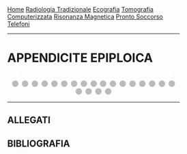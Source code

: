 <head>
<link rel="shortcut icon" type="image/x-icon" href="favicon.ico" />
<title>SL Rad Vademecum | CASEual Wednesday - Appendicite epiploica</title>
<style>
  * {
    box-sizing: border-box;
  }
  /* Slideshow container */
  .slideshow-container {
    max-width: 1000px;
    position: relative;
    margin: auto;
  }
  /* Hide the images by default */
  .mySlides {
    display: none;
  }
  /* Next & previous buttons */
  .prev,
  .next {
    cursor: pointer;
    position: absolute;
    top: 50%;
    width: auto;
    margin-top: -22px;
    padding: 16px;
    color: white;
    font-weight: bold;
    font-size: 18px;
    transition: 0.6s ease;
    border-radius: 0 3px 3px 0;
    user-select: none;
  }
  /* Position the "next button" to the right */
  .next {
    right: 0;
    border-radius: 3px 0 0 3px;
  }
  /* On hover, add a black background color with a little bit see-through */
  .prev:hover,
  .next:hover {
    background-color: rgba(0, 0, 0, 0.8);
  }
  /* Caption text */
  .text {
    color: #f2f2f2;
    font-size: 15px;
    padding: 8px 12px;
    position: absolute;
    bottom: 8px;
    width: 100%;
    text-align: center;
  }
  /* Number text (1/3 etc) */
  .numbertext {
    color: #f2f2f2;
    font-size: 12px;
    padding: 8px 12px;
    position: absolute;
    top: 0;
  }
  /* The dots/bullets/indicators */
  .dot {
    cursor: pointer;
    height: 15px;
    width: 15px;
    margin: 0 2px;
    background-color: #bbb;
    border-radius: 50%;
    display: inline-block;
    transition: background-color 0.6s ease;
  }
  .active,
  .dot:hover {
    background-color: #717171;
  }
  }
</style>
</head>

<body>
<div class="topnav">
  <a href="https://sl-rad.github.io/SL-Rad-Vademecum">Home</a>
  <a
    href="https://sl-rad.github.io/SL-Rad-Vademecum/radiologia_tradizionale.html"
    >Radiologia Tradizionale</a
  >
  <a href="https://sl-rad.github.io/SL-Rad-Vademecum/ecografia.html"
    >Ecografia</a
  >
  <a
    href="https://sl-rad.github.io/SL-Rad-Vademecum/tomografia_computerizzata.html"
    >Tomografia Computerizzata</a
  >
  <a href="https://sl-rad.github.io/SL-Rad-Vademecum/risonanza_magnetica.html"
    >Risonanza Magnetica</a
  >
  <a href="https://sl-rad.github.io/SL-Rad-Vademecum/pronto_soccorso.html"
    >Pronto Soccorso</a
  >
  <a href="https://sl-rad.github.io/SL-Rad-Vademecum/contatti.html"
    >Telefoni</a
  >
</div>

<hr>

<h1> APPENDICITE EPIPLOICA </h1>

<!-- Slideshow container -->
<div class="slideshow-container">
  <!-- Full-width images with number and caption text -->
  <div class="mySlides fade">
    <div class="numbertext">1 / 21</div>
    <img src="appendicite_epiploica_1_of_21.png" style="width: 100%" />
    <div class="text"></div>
  </div>

  <div class="mySlides fade">
    <div class="numbertext">2 / 21</div>
    <img src="appendicite_epiploica_2_of_21.png" style="width: 100%" />
    <div class="text"></div>
  </div>

  <div class="mySlides fade">
    <div class="numbertext">3 / 21</div>
    <img src="appendicite_epiploica_3_of_21.png" style="width: 100%" />
    <div class="text"></div>
  </div>

  <div class="mySlides fade">
    <div class="numbertext">4 / 21</div>
    <img src="appendicite_epiploica_4_of_21.png" style="width: 100%" />
    <div class="text"></div>
  </div>

  <div class="mySlides fade">
    <div class="numbertext">5 / 21</div>
    <img src="appendicite_epiploica_5_of_21.png" style="width: 100%" />
    <div class="text"></div>
  </div>

  <div class="mySlides fade">
    <div class="numbertext">6 / 21</div>
    <img src="appendicite_epiploica_6_of_21.png" style="width: 100%" />
    <div class="text"></div>
  </div>

  <div class="mySlides fade">
    <div class="numbertext">7 / 21</div>
    <img src="appendicite_epiploica_7_of_21.png" style="width: 100%" />
    <div class="text"></div>
  </div>

  <div class="mySlides fade">
    <div class="numbertext">8 / 21</div>
    <img src="appendicite_epiploica_8_of_21.png" style="width: 100%" />
    <div class="text"></div>
  </div>

  <div class="mySlides fade">
    <div class="numbertext">9 / 21</div>
    <img src="appendicite_epiploica_9_of_21.png" style="width: 100%" />
    <div class="text"></div>
  </div>

  <div class="mySlides fade">
    <div class="numbertext">10 / 21</div>
    <img src="appendicite_epiploica_10_of_21.png" style="width: 100%" />
    <div class="text"></div>
  </div>
  <div class="slideshow-container">

  <div class="mySlides fade">
    <div class="numbertext">11 / 21</div>
    <img src="appendicite_epiploica_11_of_21.png" style="width: 100%" />
    <div class="text"></div>
  </div>

  <div class="mySlides fade">
    <div class="numbertext">12 / 21</div>
    <img src="appendicite_epiploica_12_of_21.png" style="width: 100%" />
    <div class="text"></div>
  </div>

  <div class="mySlides fade">
    <div class="numbertext">13 / 21</div>
    <img src="appendicite_epiploica_13_of_21.png" style="width: 100%" />
    <div class="text"></div>
  </div>

  <div class="mySlides fade">
    <div class="numbertext">14 / 21</div>
    <img src="appendicite_epiploica_14_of_21.png" style="width: 100%" />
    <div class="text"></div>
  </div>

  <div class="mySlides fade">
    <div class="numbertext">15 / 21</div>
    <img src="appendicite_epiploica_15_of_21.png" style="width: 100%" />
    <div class="text"></div>
  </div>

  <div class="mySlides fade">
    <div class="numbertext">16 / 21</div>
    <img src="appendicite_epiploica_16_of_21.png" style="width: 100%" />
    <div class="text"></div>
  </div>

  <div class="mySlides fade">
    <div class="numbertext">17 / 21</div>
    <img src="appendicite_epiploica_17_of_21.png" style="width: 100%" />
    <div class="text"></div>
  </div>

  <div class="mySlides fade">
    <div class="numbertext">18 / 21</div>
    <img src="appendicite_epiploica_18_of_21.png" style="width: 100%" />
    <div class="text"></div>
  </div>

  <div class="mySlides fade">
    <div class="numbertext">19 / 21</div>
    <img src="appendicite_epiploica_19_of_21.png" style="width: 100%" />
    <div class="text"></div>
  </div>

  <div class="mySlides fade">
    <div class="numbertext">20 / 21</div>
    <img src="appendicite_epiploica_20_of_21.png" style="width: 100%" />
    <div class="text"></div>
  </div>

  <div class="mySlides fade">
    <div class="numbertext">21 / 21</div>
    <img src="appendicite_epiploica_21_of_21.png" style="width: 100%" />
    <div class="text"></div>
  </div>

  <!-- Next and previous buttons -->
  <a class="prev" onclick="plusSlides(-1)">&#10094;</a>
  <a class="next" onclick="plusSlides(1)">&#10095;</a>
</div>
<br />

<!-- The dots/circles -->
<div style="text-align: center">
  <span class="dot" onclick="currentSlide(1)"></span>
  <span class="dot" onclick="currentSlide(2)"></span>
  <span class="dot" onclick="currentSlide(3)"></span>
  <span class="dot" onclick="currentSlide(4)"></span>
  <span class="dot" onclick="currentSlide(5)"></span>
  <span class="dot" onclick="currentSlide(6)"></span>
  <span class="dot" onclick="currentSlide(7)"></span>
  <span class="dot" onclick="currentSlide(8)"></span>
  <span class="dot" onclick="currentSlide(9)"></span>
  <span class="dot" onclick="currentSlide(10)"></span>
  <span class="dot" onclick="currentSlide(11)"></span>
  <span class="dot" onclick="currentSlide(12)"></span>
  <span class="dot" onclick="currentSlide(13)"></span>
  <span class="dot" onclick="currentSlide(14)"></span>
  <span class="dot" onclick="currentSlide(15)"></span>
  <span class="dot" onclick="currentSlide(16)"></span>
  <span class="dot" onclick="currentSlide(17)"></span>
  <span class="dot" onclick="currentSlide(18)"></span>
  <span class="dot" onclick="currentSlide(19)"></span>
  <span class="dot" onclick="currentSlide(20)"></span>
  <span class="dot" onclick="currentSlide(21)"></span>
</div>

<hr>
<h2>ALLEGATI</h2>

<h2> BIBLIOGRAFIA </h2>

<script>
  var slideIndex = 1;
  showSlides(slideIndex);

  // Next/previous controls
  function plusSlides(n) {
    showSlides((slideIndex += n));
  }

  // Thumbnail image controls
  function currentSlide(n) {
    showSlides((slideIndex = n));
  }

  function showSlides(n) {
    var i;
    var slides = document.getElementsByClassName("mySlides");
    var dots = document.getElementsByClassName("dot");
    if (n > slides.length) {
      slideIndex = 1;
    }
    if (n < 1) {
      slideIndex = slides.length;
    }
    for (i = 0; i < slides.length; i++) {
      slides[i].style.display = "none";
    }
    for (i = 0; i < dots.length; i++) {
      dots[i].className = dots[i].className.replace(" active", "");
    }
    slides[slideIndex - 1].style.display = "block";
    dots[slideIndex - 1].className += " active";
  }
</script>

</body>
